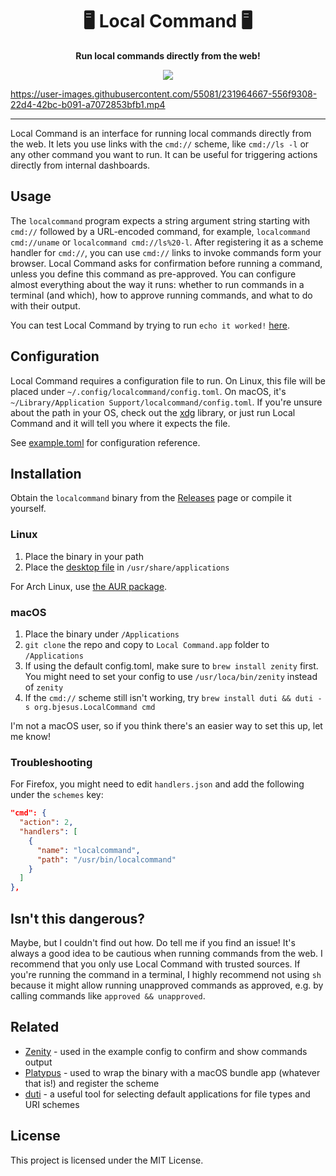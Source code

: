 <h1 align="center">
  🖥️ Local Command 🖥️
</h1>

<p align="center">
  <b>Run local commands directly from the web!</b>
</p>
<p align="center">
  <img src="https://img.shields.io/badge/License-MIT-green.svg">
</p>



https://user-images.githubusercontent.com/55081/231964667-556f9308-22d4-42bc-b091-a7072853bfb1.mp4



---
Local Command is an interface for running local commands directly from the web. It lets you use links with the `cmd://` scheme, like `cmd://ls -l` or any other command you want to run. It can be useful for triggering actions directly from internal dashboards.

## Usage

The `localcommand` program expects a string argument string starting with `cmd://` followed by a URL-encoded command, for example, `localcommand cmd://uname` or `localcommand cmd://ls%20-l`. After registering it as a scheme handler for `cmd://`, you can use `cmd://` links to invoke commands form your browser. Local Command asks for confirmation before running a command, unless you define this command as pre-approved. You can configure almost everything about the way it runs: whether to run commands in a terminal (and which), how to approve running commands, and what to do with their output.

You can test Local Command by trying to run `echo it worked!` [here](https://cmd.bjesus.workers.dev/echo%20it%20worked!).

## Configuration

Local Command requires a configuration file to run. On Linux, this file will be placed under `~/.config/localcommand/config.toml`. On macOS, it's `~/Library/Application Support/localcommand/config.toml`. If you're unsure about the path in your OS, check out the [xdg](https://github.com/adrg/xdg) library, or just run Local Command and it will tell you where it expects the file.

See [example.toml](example.toml) for configuration reference.

## Installation

Obtain the `localcommand` binary from the [Releases](https://github.com/bjesus/localcommand/releases) page or compile it yourself.

### Linux

1. Place the binary in your path
2. Place the [desktop file](localcommand.desktop) in `/usr/share/applications`

For Arch Linux, use [the AUR package](https://aur.archlinux.org/packages/localcommand).


### macOS

1. Place the binary under `/Applications`
2. `git clone` the repo and copy to `Local Command.app` folder to `/Applications`
3. If using the default config.toml, make sure to `brew install zenity` first. You might need to set your config to use `/usr/loca/bin/zenity` instead of `zenity`
4. If the `cmd://` scheme still isn't working, try `brew install duti && duti -s org.bjesus.LocalCommand cmd`

I'm not a macOS user, so if you think there's an easier way to set this up, let me know!

### Troubleshooting

For Firefox, you might need to edit `handlers.json` and add the following under the `schemes` key:

```json
"cmd": {
  "action": 2,
  "handlers": [
    {
      "name": "localcommand",
      "path": "/usr/bin/localcommand"
    }
  ]
},
```

## Isn't this dangerous?

Maybe, but I couldn't find out how. Do tell me if you find an issue! It's always a good idea to be cautious when running commands from the web. I recommend that you only use Local Command with trusted sources. If you're running the command in a terminal, I highly recommend not using `sh` because it might allow running unapproved commands as approved, e.g. by calling commands like `approved && unapproved`.

## Related

- [Zenity](https://help.gnome.org/users/zenity/3.32/) - used in the example config to confirm and show commands output
- [Platypus](https://github.com/sveinbjornt/Platypus/) - used to wrap the binary with a macOS bundle app (whatever that is!) and register the scheme
- [duti](https://github.com/moretension/duti/) - a useful tool for selecting default applications for file types and URI schemes

## License

This project is licensed under the MIT License.

